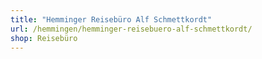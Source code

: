 ```yaml
---
title: "Hemminger Reisebüro Alf Schmettkordt"
url: /hemmingen/hemminger-reisebuero-alf-schmettkordt/
shop: Reisebüro
---
```

